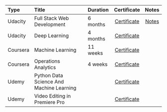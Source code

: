 | Type | Title | Duration | Certificate | Notes |
| :--- | :--- | :--- | :---: | :---: |
| Udacity | Full Stack Web Development | 6 months | [Certificate](https://confirm.udacity.com/WCEASJHL) | [Notes](https://siebenrock.github.io/certificates/FullStackWebDevelopment) |
| Udacity | Deep Learning | 4 months | [Certificate](https://confirm.udacity.com/PNJSH6MD) ||
| Coursera | Machine Learning | 11 weeks | [Certificate](https://www.coursera.org/account/accomplishments/certificate/D8KUYSKG7CSS) ||
| Coursera | Operations Analytics | 4 weeks | [Certificate](https://www.coursera.org/account/accomplishments/certificate/XFX6GFYK8SP7) ||
| Udemy | Python Data Science And Machine Learning || [Certificate](https://www.udemy.com/certificate/UC-CNTLJPZL/) ||
| Udemy | Video Editing in Premiere Pro || [Certificate](https://www.udemy.com/certificate/UC-I4S6Z5EW/) ||
